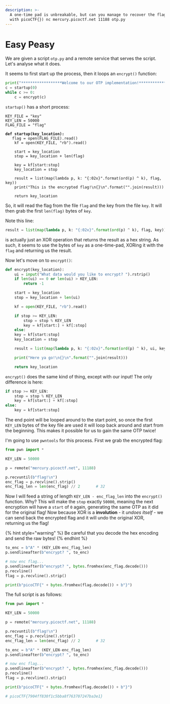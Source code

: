 ```yaml
---
description: >-
  A one-time pad is unbreakable, but can you manage to recover the flag? (Wrap
  with picoCTF{}) nc mercury.picoctf.net 11188 otp.py
---
```


# Easy Peasy

We are given a script `otp.py` and a remote service that serves the script. Let's analyse what it does.

It seems to first start up the process, then it loops an `encrypt()` function:

```python
print("******************Welcome to our OTP implementation!******************")
c = startup(0)
while c >= 0:
	c = encrypt(c)
```

`startup()` has a short process:

<pre class="language-python"><code class="lang-python">KEY_FILE = "key"
KEY_LEN = 50000
FLAG_FILE = "flag"
<strong>
</strong><strong>def startup(key_location):
</strong>	flag = open(FLAG_FILE).read()
	kf = open(KEY_FILE, "rb").read()

	start = key_location
	stop = key_location + len(flag)

	key = kf[start:stop]
	key_location = stop

	result = list(map(lambda p, k: "{:02x}".format(ord(p) ^ k), flag, key))
	print("This is the encrypted flag!\n{}\n".format("".join(result)))

	return key_location
</code></pre>

So, it will read the flag from the file `flag` and the key from the file `key`. It will then grab the first `len(flag)` bytes of `key`.

Note this line:

```python
result = list(map(lambda p, k: "{:02x}".format(ord(p) ^ k), flag, key))
```

is actually just an XOR operation that returns the result as a hex string. As such, it seems to use the bytes of `key` as a one-time-pad, XORing it with the `flag` and returning us the result.

Now let's move on to `encrypt()`:

```python
def encrypt(key_location):
	ui = input("What data would you like to encrypt? ").rstrip()
	if len(ui) == 0 or len(ui) > KEY_LEN:
		return -1

	start = key_location
	stop = key_location + len(ui)

	kf = open(KEY_FILE, "rb").read()

	if stop >= KEY_LEN:
		stop = stop % KEY_LEN
		key = kf[start:] + kf[:stop]
	else:
	key = kf[start:stop]
	key_location = stop

	result = list(map(lambda p, k: "{:02x}".format(ord(p) ^ k), ui, key))

	print("Here ya go!\n{}\n".format("".join(result)))

	return key_location
```

`encrypt()` does the same kind of thing, except with our input! The only difference is here:

```python
if stop >= KEY_LEN:
	stop = stop % KEY_LEN
	key = kf[start:] + kf[:stop]
else:
	key = kf[start:stop]
```

The end point will be looped around to the start point, so once the first `KEY_LEN` bytes of the key file are used it will loop back around and start from the beginning. This makes it possible for us to gain the same OTP twice!

I'm going to use `pwntools` for this process. First we grab the encrypted flag:

```python
from pwn import *

KEY_LEN = 50000

p = remote("mercury.picoctf.net", 11188)

p.recvuntil(b"flag!\n")
enc_flag = p.recvline().strip()
enc_flag_len = len(enc_flag) // 2       # 32
```

Now I will feed a string of length `KEY_LEN - enc_flag_len` into the `encrypt()` function. Why? This will make the `stop` exactly `50000`, meaning the next encryption will have a `start` of `0` again, generating the same OTP as it did for the original flag! Now because XOR is a **involution** - it _undoes itself_ - we can send back the encrypted flag and it will undo the original XOR, returning us the flag!

{% hint style="warning" %}
Be careful that you decode the hex encoding and send the raw bytes!
{% endhint %}

```python
to_enc = b"A" * (KEY_LEN-enc_flag_len)
p.sendlineafter(b"encrypt? ", to_enc)

# now enc flag...
p.sendlineafter(b"encrypt? ", bytes.fromhex(enc_flag.decode()))
p.recvline()
flag = p.recvline().strip()

print(b"picoCTF{" + bytes.fromhex(flag.decode()) + b"}")
```

The full script is as follows:

```python
from pwn import *

KEY_LEN = 50000

p = remote("mercury.picoctf.net", 11188)

p.recvuntil(b"flag!\n")
enc_flag = p.recvline().strip()
enc_flag_len = len(enc_flag) // 2       # 32

to_enc = b"A" * (KEY_LEN-enc_flag_len)
p.sendlineafter(b"encrypt? ", to_enc)

# now enc flag...
p.sendlineafter(b"encrypt? ", bytes.fromhex(enc_flag.decode()))
p.recvline()
flag = p.recvline().strip()

print(b"picoCTF{" + bytes.fromhex(flag.decode()) + b"}")

# picoCTF{7904ff830f1c5bba8f763707247ba3e1}
```
